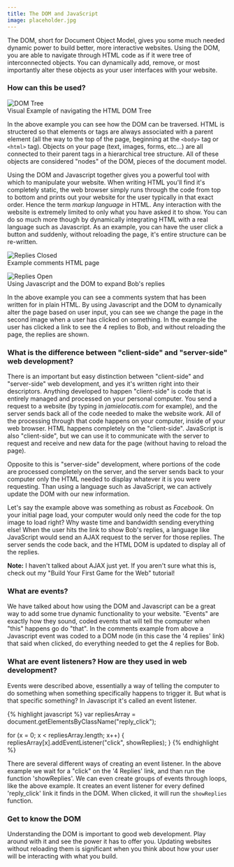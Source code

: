 ```yaml
---
title: The DOM and JavaScript
image: placeholder.jpg
---
```


The DOM, short for Document Object Model, gives you some much needed dynamic power to build better, more interactive websites. Using the DOM, you are able to navigate through HTML code as if it were tree of interconnected objects. You can dynamically add, remove, or most importantly alter these objects as your user interfaces with your website.

### How can this be used?

<div class="img-container"><img src="{{ "/assets/images/DOM/pic_html_tree.gif" | relative_url }}" alt="DOM Tree" class="article-image"></div>
<div class="img-container img-caption">Visual Example of navigating the HTML DOM Tree</div>

In the above example you can see how the DOM can be traversed. HTML is structered so that elements or tags are always associated with a parent element (all the way to the top of the page, beginning at the `<body>` tag or  `<html>` tag). Objects on your page (text, images, forms, etc...) are all connected to their parent tags in a hierarchical tree structure. All of these objects are considered "nodes" of the DOM, pieces of the document model.

Using the DOM and Javascript together gives you a powerful tool with which to manipulate your website. When writing HTML you'll find it's completely static, the web browser simply runs through the code from top to bottom and prints out your website for the user typically in that exact order. Hence the term _markup language_ in HTML. Any interaction with the website is extremely limited to only what you have asked it to show. You can do so much more though by dynamically integrating HTML with a real language such as Javascript. As an example, you can have the user click a button and suddenly, without reloading the page, it's entire structure can be re-written.

<div class="img-container"><img src="{{ "/assets/images/DOM/comments1.png" | relative_url }}" alt="Replies Closed" class="article-image"></div>
<div class="img-container img-caption">Example comments HTML page</div>
<p></p>
<div class="img-container"><img src="{{ "/assets/images/DOM/comments2.png" | relative_url }}" alt="Replies Open" class="article-image"></div>
<div class="img-container img-caption">Using Javascript and the DOM to expand Bob's replies</div>

In the above example you can see a comments system that has been written for in plain HTML. By using Javascript and the DOM to dynamically alter the page based on user input, you can see we change the page in the second image when a user has clicked on something. In the example the user has clicked a link to see the 4 replies to Bob, and without reloading the page, the replies are shown.

### What is the difference between "client-side" and "server-side" web development?

There is an important but easy distinction between "client-side" and "server-side" web development, and yes it's written right into their descriptors. Anything developed to happen "client-side" is code that is entirely managed and processed on your personal computer. You send a request to a website (by typing in _jamielocatis.com_ for example), and the server sends back all of the code needed to make the website work. All of the processing through that code happens on your computer, inside of your web browser. HTML happens completely on the "client-side". JavaScript is also "client-side", but we can use it to communicate with the server to request and receive and new data for the page (without having to reload the page).

Opposite to this is "server-side" development, where portions of the code are processed completely on the server, and the server sends back to your computer only the HTML needed to display whatever it is you were requesting. Than using a language such as JavaScript, we can actively update the DOM with our new information.

Let's say the example above was something as robust as _Facebook_. On your initial page load, your computer would only need the code for the top image to load right? Why waste time and bandwidth sending everything else! When the user hits the link to show Bob's replies, a language like JavaScript would send an AJAX request to the server for those replies. The server sends the code back, and the HTML DOM is updated to display all of the replies.

<div class="note_box"><strong>Note:</strong> I haven't talked about AJAX just yet. If you aren't sure what this is, check out my "Build Your First Game for the Web" tutorial!</div>

### What are events?

We have talked about how using the DOM and Javascript can be a great way to add some true dynamic functionality to your website. "Events" are exactly how they sound, coded events that will tell the computer when "this" happens go do "that". In the comments example from above a Javascript event was coded to a DOM node (in this case the '4 replies' link) that said when clicked, do everything needed to get the 4 replies for Bob.

### What are event listeners? How are they used in web development?

Events were described above, essentially a way of telling the computer to do something when something specifically happens to trigger it. But what is that specific something? In Javascript it's called an event listener.

{% highlight javascript %}
var repliesArray = document.getElementsByClassName("reply_click");

for (x = 0; x < repliesArray.length; x++) {
  repliesArray[x].addEventListener("click", showReplies);
}
{% endhighlight %}

There are several different ways of creating an event listener. In the above example we wait for a "click" on the '4 Replies' link, and than run the function 'showReplies'. We can even create groups of events through loops, like the above example. It creates an event listener for every defined 'reply_click' link it finds in the DOM. When clicked, it will run the `showReplies` function.

### Get to know the DOM

Understanding the DOM is important to good web development. Play around with it and see the power it has to offer you. Updating websites without reloading them is significant when you think about how your user will be interacting with what you build.